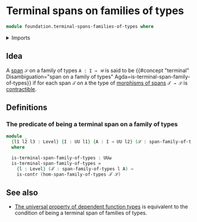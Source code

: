 # Terminal spans on families of types

```agda
module foundation.terminal-spans-families-of-types where
```

<details><summary>Imports</summary>

```agda
open import foundation.contractible-types
open import foundation.morphisms-spans-families-of-types
open import foundation.spans-families-of-types
open import foundation.universe-levels
```

</details>

## Idea

A [span](foundation.spans-families-of-types.md) `𝒮` on a family of types `A : I → 𝒰` is said to be {{#concept "terminal" Disambiguation="span on a family of types" Agda=is-terminal-span-family-of-types}} if for each span `𝒯` on `A` the type of [morphisms of spans](foundation.morphisms-spans-families-of-types.md) `𝒯 → 𝒮` is [contractible](foundation-core.contractible-types.md).

## Definitions

### The predicate of being a terminal span on a family of types

```agda
module _
  {l1 l2 l3 : Level} {I : UU l1} {A : I → UU l2} (𝒮 : span-family-of-types l3 A)
  where

  is-terminal-span-family-of-types : UUω
  is-terminal-span-family-of-types =
    {l : Level} (𝒯 : span-family-of-types l A) →
    is-contr (hom-span-family-of-types 𝒯 𝒮)
```

## See also

- [The universal property of dependent function types](foundation.universal-property-dependent-function-types.md) is equivalent to the condition of being a terminal span of families of types.
